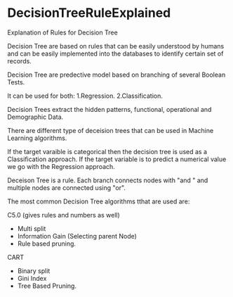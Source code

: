# DecisionTreeRuleExplained
Explanation of Rules for Decision Tree

Decision Tree are based on rules that can be easily understood by humans and can be easily implemented into the databases to identify certain set of records. 

Decision Tree are predective model based on branching of several Boolean Tests. 

It can be used for both: 1.Regression. 
                         2.Classification. 
                         
                         
Decision Trees extract the hidden patterns, functional, operational and Demographic Data.

There are different type of deceision trees that can be used in Machine Learning algorithms.

If the target varaible is categorical then the decision tree is used as a Classification approach.
If the target variable is to predict a numerical value we go with the Regression approach.

Deceison Tree is a rule. Each branch connects nodes with "and " and multiple nodes are connected using "or".

The most common Decision Tree algorithms tthat are used are:

C5.0 (gives rules and numbers as well)
- Multi split
- Information Gain (Selecting parent Node)
- Rule based pruning.

CART
- Binary split
- Gini Index
- Tree Based Pruning.
